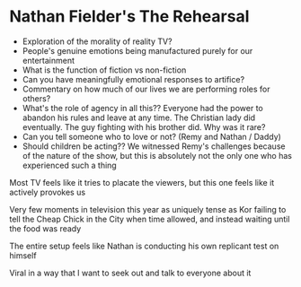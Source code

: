  # Nathan Fielder's The Rehearsal

- Exploration of the morality of reality TV? 
- People's genuine emotions being manufactured purely for our entertainment
- What is the function of fiction vs non-fiction
- Can you have meaningfully emotional responses to artifice?
- Commentary on how much of our lives we are performing roles for others?
- What's the role of agency in all this?? Everyone had the power to abandon his rules and leave at any time. The Christian lady did eventually. The guy fighting with his brother did. Why was it rare?
- Can you tell someone who to love or not? (Remy and Nathan / Daddy)
- Should children be acting?? We witnessed Remy's challenges because of the nature of the show, but this is absolutely not the only one who has experienced such a thing

Most TV feels like it tries to placate the viewers, but this one feels like it actively provokes us

Very few moments in television this year as uniquely tense as Kor failing to tell the Cheap Chick in the City when time allowed, and instead waiting until the food was ready

The entire setup feels like Nathan is conducting his own replicant test on himself
  
Viral in a way that I want to seek out and talk to everyone about it